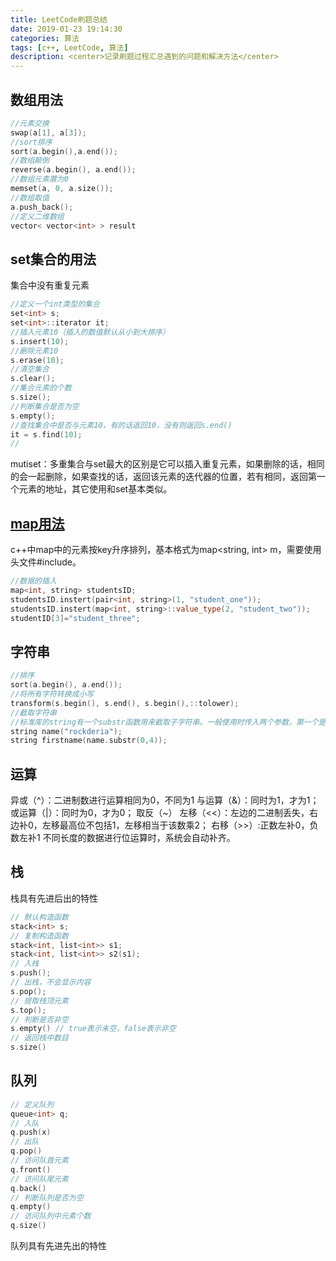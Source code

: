 ```yaml
---
title: LeetCode刷题总结
date: 2019-01-23 19:14:30
categories: 算法
tags: [c++, LeetCode, 算法]
description: <center>记录刷题过程汇总遇到的问题和解决方法</center>
---
```


## 数组用法

```c++
//元素交换
swap(a[1], a[3]);
//sort排序
sort(a.begin(),a.end());
//数组颠倒
reverse(a.begin(), a.end());
//数组元素置为0
memset(a, 0, a.size());
//数组取值
a.push_back();
//定义二维数组
vector< vector<int> > result
```

## set集合的用法

集合中没有重复元素

``` c++
//定义一个int类型的集合
set<int> s;
set<int>::iterator it;
//插入元素10（插入的数值默认从小到大排序）
s.insert(10);
//删除元素10
s.erase(10);
//清空集合
s.clear();
//集合元素的个数
s.size();
//判断集合是否为空
s.empty();
//查找集合中是否与元素10，有的话返回10，没有则返回s.end()
it = s.find(10);
//
```

mutiset：多重集合与set最大的区别是它可以插入重复元素，如果删除的话，相同的会一起删除，如果查找的话，返回该元素的迭代器的位置，若有相同，返回第一个元素的地址，其它使用和set基本类似。  

## [map用法](https://www.cnblogs.com/fnlingnzb-learner/p/5833051.html)  

c++中map中的元素按key升序排列，基本格式为map<string, int> m，需要使用头文件#include<map>。  

```c++
//数据的插入
map<int, string> studentsID;
studentsID.instert(pair<int, string>(1, "student_one"));
studentsID.instert(map<int, string>::value_type(2, "student_two"));
studentID[3]="student_three";
```

## 字符串

```c++
//排序
sort(a.begin(), a.end());
//将所有字符转换成小写
transform(s.begin(), s.end(), s.begin(),::tolower);
//截取字符串
//标准库的string有一个substr函数用来截取子字符串。一般使用时传入两个参数，第一个是开始的坐标（第一个字符是0），第二个是截取的长度。
string name("rockderia");
string firstname(name.substr(0,4));

```

## 运算

异或（^）：二进制数进行运算相同为0，不同为1
与运算（&）：同时为1，才为1；
或运算（|）：同时为0，才为0；
取反（~）
左移（<<）：左边的二进制丢失，右边补0，左移最高位不包括1，左移相当于该数乘2；
右移（>>）:正数左补0，负数左补1
不同长度的数据进行位运算时，系统会自动补齐。

## 栈

栈具有先进后出的特性  

```c++
// 默认构造函数
stack<int> s;
// 复制构造函数
stack<int, list<int>> s1;
stack<int, list<int>> s2(s1);
// 入栈
s.push();
// 出栈，不会显示内容
s.pop();
// 提取栈顶元素
s.top();
// 判断是否非空
s.empty() // true表示未空，false表示非空
// 返回栈中数目
s.size()
```

## 队列  

```c++
// 定义队列
queue<int> q;
// 入队
q.push(x)
// 出队
q.pop()
// 访问队首元素
q.front()
// 访问队尾元素
q.back()
// 判断队列是否为空
q.empty()
// 访问队列中元素个数
q.size()
```

队列具有先进先出的特性  

